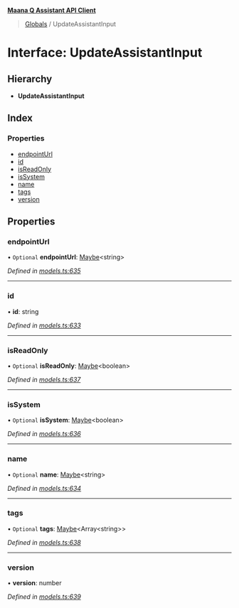 **[Maana Q Assistant API Client](../README.md)**

> [Globals](../README.md) / UpdateAssistantInput

# Interface: UpdateAssistantInput

## Hierarchy

* **UpdateAssistantInput**

## Index

### Properties

* [endpointUrl](updateassistantinput.md#endpointurl)
* [id](updateassistantinput.md#id)
* [isReadOnly](updateassistantinput.md#isreadonly)
* [isSystem](updateassistantinput.md#issystem)
* [name](updateassistantinput.md#name)
* [tags](updateassistantinput.md#tags)
* [version](updateassistantinput.md#version)

## Properties

### endpointUrl

• `Optional` **endpointUrl**: [Maybe](../README.md#maybe)\<string>

*Defined in [models.ts:635](https://github.com/maana-io/q-assistant-client/blob/develop/src/models.ts#L635)*

___

### id

•  **id**: string

*Defined in [models.ts:633](https://github.com/maana-io/q-assistant-client/blob/develop/src/models.ts#L633)*

___

### isReadOnly

• `Optional` **isReadOnly**: [Maybe](../README.md#maybe)\<boolean>

*Defined in [models.ts:637](https://github.com/maana-io/q-assistant-client/blob/develop/src/models.ts#L637)*

___

### isSystem

• `Optional` **isSystem**: [Maybe](../README.md#maybe)\<boolean>

*Defined in [models.ts:636](https://github.com/maana-io/q-assistant-client/blob/develop/src/models.ts#L636)*

___

### name

• `Optional` **name**: [Maybe](../README.md#maybe)\<string>

*Defined in [models.ts:634](https://github.com/maana-io/q-assistant-client/blob/develop/src/models.ts#L634)*

___

### tags

• `Optional` **tags**: [Maybe](../README.md#maybe)\<Array\<string>>

*Defined in [models.ts:638](https://github.com/maana-io/q-assistant-client/blob/develop/src/models.ts#L638)*

___

### version

•  **version**: number

*Defined in [models.ts:639](https://github.com/maana-io/q-assistant-client/blob/develop/src/models.ts#L639)*
